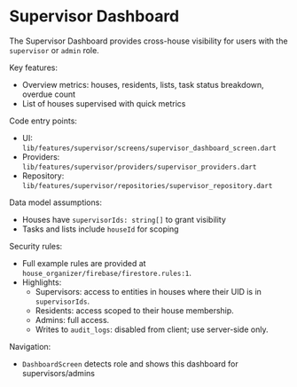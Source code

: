 # Supervisor Dashboard

The Supervisor Dashboard provides cross-house visibility for users with the `supervisor` or `admin` role.

Key features:
- Overview metrics: houses, residents, lists, task status breakdown, overdue count
- List of houses supervised with quick metrics

Code entry points:
- UI: `lib/features/supervisor/screens/supervisor_dashboard_screen.dart`
- Providers: `lib/features/supervisor/providers/supervisor_providers.dart`
- Repository: `lib/features/supervisor/repositories/supervisor_repository.dart`

Data model assumptions:
- Houses have `supervisorIds: string[]` to grant visibility
- Tasks and lists include `houseId` for scoping

Security rules:
- Full example rules are provided at `house_organizer/firebase/firestore.rules:1`.
- Highlights:
  - Supervisors: access to entities in houses where their UID is in `supervisorIds`.
  - Residents: access scoped to their house membership.
  - Admins: full access.
  - Writes to `audit_logs`: disabled from client; use server-side only.

Navigation:
- `DashboardScreen` detects role and shows this dashboard for supervisors/admins
